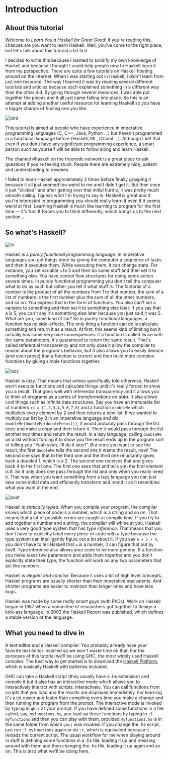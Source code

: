 Introduction
============

About this tutorial
-------------------

Welcome to *Learn You a Haskell for Great Good*! If you're reading this,
chances are you want to learn Haskell. Well, you've come to the right
place, but let's talk about this tutorial a bit first.

I decided to write this because I wanted to solidify my own knowledge of
Haskell and because I thought I could help people new to Haskell learn
it from my perspective. There are quite a few tutorials on Haskell
floating around on the internet. When I was starting out in Haskell, I
didn't learn from just one resource. The way I learned it was by reading
several different tutorials and articles because each explained
something in a different way than the other did. By going through
several resources, I was able put together the pieces and it all just
came falling into place. So this is an attempt at adding another useful
resource for learning Haskell so you have a bigger chance of finding one
you like.

![bird](../img/bird.png)

This tutorial is aimed at people who have experience in imperative
programming languages (C, C++, Java, Python …) but haven't programmed in
a functional language before (Haskell, ML, OCaml …). Although I bet that
even if you don't have any significant programming experience, a smart
person such as yourself will be able to follow along and learn Haskell.

The channel \#haskell on the freenode network is a great place to ask
questions if you're feeling stuck. People there are extremely nice,
patient and understanding to newbies.

I failed to learn Haskell approximately 2 times before finally grasping
it because it all just seemed too weird to me and I didn't get it. But
then once it just "clicked" and after getting over that initial hurdle,
it was pretty much smooth sailing. I guess what I'm trying to say is:
Haskell is great and if you're interested in programming you should
really learn it even if it seems weird at first. Learning Haskell is
much like learning to program for the first time — it's fun! It forces
you to think differently, which brings us to the next section …

So what's Haskell?
------------------

![fx](../img/fx.png) 

Haskell is a *purely
functional programming language*. In imperative languages you get things
done by giving the computer a sequence of tasks and then it executes
them. While executing them, it can change state. For instance, you set
variable `a` to 5 and then do some stuff and then set it to something
else. You have control flow structures for doing some action several
times. In purely functional programming you don't tell the computer what
to do as such but rather you tell it what stuff *is*. The factorial of a
number is the product of all the numbers from 1 to that number, the sum
of a list of numbers is the first number plus the sum of all the other
numbers, and so on. You express that in the form of functions. You also
can't set a variable to something and then set it to something else
later. If you say that a is 5, you can't say it's something else later
because you just said it was 5. What are you, some kind of liar? So in
purely functional languages, a function has no side-effects. The only
thing a function can do is calculate something and return it as a
result. At first, this seems kind of limiting but it actually has some
very nice consequences: if a function is called twice with the same
parameters, it's guaranteed to return the same result. That's called
referential transparency and not only does it allow the compiler to
reason about the program's behavior, but it also allows you to easily
deduce (and even prove) that a function is correct and then build more
complex functions by gluing simple functions together.

![lazy](../img/lazy.png) 

Haskell is *lazy*. That
means that unless specifically told otherwise, Haskell won't execute
functions and calculate things until it's really forced to show you a
result. That goes well with referential transparency and it allows you
to think of programs as a series of *transformations on data*. It also
allows cool things such as infinite data structures. Say you have an
immutable list of numbers `xs = [1,2,3,4,5,6,7,8]` and a function `doubleMe`
which multiplies every element by 2 and then returns a new list. If we
wanted to multiply our list by 8 in an imperative language and did
`doubleMe(doubleMe(doubleMe(xs)))`, it would probably pass through the
list once and make a copy and then return it. Then it would pass through
the list another two times and return the result. In a lazy language,
calling `doubleMe` on a list without forcing it to show you the result
ends up in the program sort of telling you "Yeah yeah, I'll do it
later!". But once you want to see the result, the first `doubleMe` tells
the second one it wants the result, now! The second one says that to the
third one and the third one reluctantly gives back a doubled 1, which is
a 2. The second one receives that and gives back 4 to the first one. The
first one sees that and tells you the first element is 8. So it only
does one pass through the list and only when you really need it. That
way when you want something from a lazy language you can just take some
initial data and efficiently transform and mend it so it resembles what
you want at the end.

![boat](../img/boat.png) 

Haskell is *statically
typed*. When you compile your program, the compiler knows which piece of
code is a number, which is a string and so on. That means that a lot of
possible errors are caught at compile time. If you try to add together a
number and a string, the compiler will whine at you. Haskell uses a very
good type system that has *type inference*. That means that you don't
have to explicitly label every piece of code with a type because the
type system can intelligently figure out a lot about it. If you say `a =
5 + 4`, you don't have to tell Haskell that `a` is a number, it can figure
that out by itself. Type inference also allows your code to be more
general. If a function you make takes two parameters and adds them
together and you don't explicitly state their type, the function will
work on any two parameters that act like numbers.

Haskell is *elegant and concise*. Because it uses a lot of high level
concepts, Haskell programs are usually shorter than their imperative
equivalents. And shorter programs are easier to maintain than longer
ones and have less bugs.

Haskell was made by some *really smart guys* (with PhDs). Work on
Haskell began in 1987 when a committee of researchers got together to
design a kick-ass language. In 2003 the Haskell Report was published,
which defines a stable version of the language.

What you need to dive in
------------------------

A text editor and a Haskell compiler. You probably already have your
favorite text editor installed so we won't waste time on that. For the
purposes of this tutorial we'll be using GHC, the most widely used
Haskell compiler. The best way to get started is to download the
[Haskell Platform](http://hackage.haskell.org/platform/), which is
basically Haskell with batteries included.

GHC can take a Haskell script (they usually have a .hs extension) and
compile it but it also has an interactive mode which allows you to
interactively interact with scripts. Interactively. You can call
functions from scripts that you load and the results are displayed
immediately. For learning it's a lot easier and faster than compiling
every time you make a change and then running the program from the
prompt. The interactive mode is invoked by typing in `ghci` at your
prompt. If you have defined some functions in a file called, say,
`myfunctions.hs`, you load up those functions by typing in `:l myfunctions`
and then you can play with them, provided `myfunctions.hs` is in the same
folder from which `ghci` was invoked. If you change the .hs script, just
run `:l myfunctions` again or do `:r`, which is equivalent because it
reloads the current script. The usual workflow for me when playing
around in stuff is defining some functions in a .hs file, loading it up
and messing around with them and then changing the .hs file, loading it
up again and so on. This is also what we'll be doing here.
